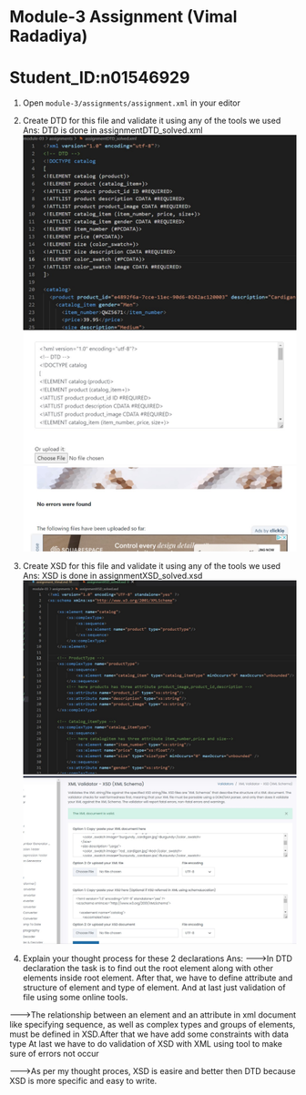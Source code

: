 # Module-3 Assignment (Vimal Radadiya)
# Student_ID:n01546929

1. Open `module-3/assignments/assignment.xml` in your editor

2. Create DTD for this file and validate it using any of the tools we used
Ans: DTD is done in assignmentDTD_solved.xml
    ![image](../assets/Question1.jpg)
    ![image](../assets/Question1a.jpg)
    ![image](../assets/Question1b.jpg)
3. Create XSD for this file and validate it using any of the tools we used
Ans: XSD is done in assignmentXSD_solved.xsd
   ![image](../assets/Question2.jpg)
   ![image](../assets/Question2a.jpg)

4. Explain your thought process for these 2 declarations
Ans:
--->In DTD declaration the task is to find out the root element along with other elements inside root element. After that, we have to define attribute and structure of element and type of element. And at last just validation of file using some online tools.

--->The relationship between an element and an attribute in xml document like specifying sequence, as well as complex types and groups of elements, must  be defined in XSD.After that we have add some constraints with data type 
At last we have to do validation of XSD with XML using tool to make sure of errors not occur

--->As per my thought proces, XSD is easire and better then DTD because XSD is more specific and easy to write.